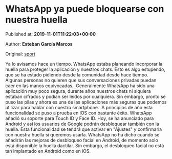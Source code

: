 
# WhatsApp ya puede bloquearse con nuestra huella

Published at: **2019-11-01T11:22:03+00:00**

Author: **Esteban García Marcos**

Original: [sport](https://www.sport.es/es/noticias/aplicaciones/whatsapp-puede-bloquearse-con-nuestra-huella-7710159)

Ya lo avisamos hace un tiempo. WhatsApp estaba planeando incorporar la huella para proteger la aplicación y nuestros chats. Esto es algo estupendo, que se ha estado pidiendo desde la comunidad desde hace tiempo. Algunas personas no quieren que sus conversaciones privadas puedan caer en las manos equivocadas. 
Generalmente WhatsApp ha sido una aplicación muy poco segura, durante años nuestros chats ni siquiera estaban cifrados y podían ser leídos por cualquiera. Sin embargo, pronto se puso las pilas y ahora es una de las aplicaciones más seguras que podemos utilizar para hablar con nuestro smartphone. 
A principios de año esta funcionalidad se puso a prueba en iOS con bastante éxito. WhatsApp añadió su soporte para Touch ID y Face ID. Hoy, se ha anunciado para Android y así los usuarios de Google podrán desbloquear también con la huella.
Esta funcionalidad se tendrá que activar en "Ajustes" y confirmarla con nuestra huella si queremos usarla. WhatsApp no ha dicho cuando se añadirán las mejoras de desbloqueo facial en Android, de momento solo está disponible la huella dactilar. Sin embargo, el desbloqueo facial no está tan implantado en Android como en iOS.
